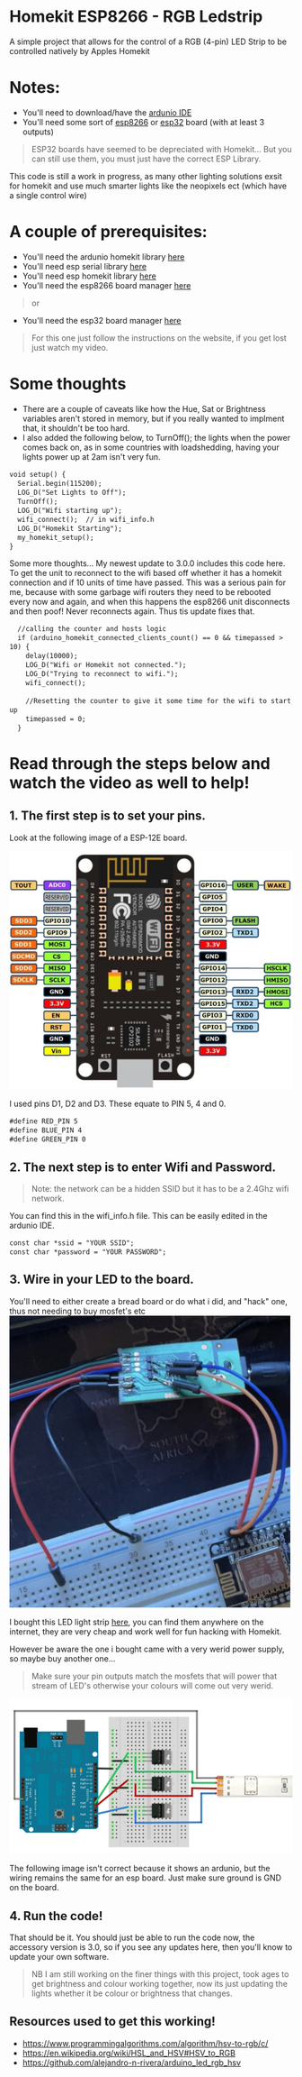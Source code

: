 # Homekit ESP8266 - RGB Ledstrip 
A simple project that allows for the control of a RGB (4-pin) LED Strip to be controlled natively by Apples Homekit

# Notes:
- You'll need to download/have the [ardunio IDE](https://www.arduino.cc/en/software) 
- You'll need some sort of [esp8266](https://botshop.co.za/products/nodemcu-esp8266-development-board) or [esp32](https://botshop.co.za/products/nodemcu-esp32-development-board) board (with at least 3 outputs)
> ESP32 boards have seemed to be depreciated with Homekit... But you can still use them, you must just have the correct ESP Library.

This code is still a work in progress, as many other lighting solutions exsit for homekit and use much smarter lights like the neopixels ect (which have a single control wire)


# A couple of prerequisites:
- You'll need the ardunio homekit library [here](https://github.com/Mixiaoxiao/Arduino-HomeKit-ESP8266/)
- You'll need esp serial library [here](https://github.com/plerup/espsoftwareserial/)
- You'll need esp homekit library [here](https://github.com/maximkulkin/esp-homekit)
- You'll need the esp8266 board manager [here](https://arduino-esp8266.readthedocs.io/en/latest/installing.html/)
> or
- You'll need the esp32 board manager [here](https://espressif-docs.readthedocs-hosted.com/projects/arduino-esp32/en/latest/installing.html)
> For this one just follow the instructions on the website, if you get lost just watch my video.

# Some thoughts
- There are a couple of caveats like how the Hue, Sat or Brightness variables aren't stored in memory, but if you really wanted to implment that, it shouldn't be too hard.
- I also added the following below, to TurnOff(); the lights when the power comes back on, as in some countries with loadshedding, having your lights power up at 2am isn't very fun. 

```
void setup() {
  Serial.begin(115200);
  LOG_D("Set Lights to Off");
  TurnOff();
  LOG_D("Wifi starting up");
  wifi_connect();  // in wifi_info.h
  LOG_D("Homekit Starting");
  my_homekit_setup();
}
```
Some more thoughts... My newest update to 3.0.0 includes this code here. To get the unit to reconnect to the wifi based off whether it has a homekit connection and if 10 units of time have passed. This was a serious pain for me, because with some garbage wifi routers they need to be rebooted every now and again, and when this happens the esp8266 unit disconnects and then poof! Never reconnects again. Thus tis update fixes that. 

```
  //calling the counter and hosts logic 
  if (arduino_homekit_connected_clients_count() == 0 && timepassed > 10) {
    delay(10000);
    LOG_D("Wifi or Homekit not connected.");
    LOG_D("Trying to reconnect to wifi.");
    wifi_connect();

    //Resetting the counter to give it some time for the wifi to start up
    timepassed = 0;
  }
```

# Read through the steps below and watch the video as well to help!
## 1. The first step is to set your pins. 
Look at the following image of a ESP-12E board.

![This is an image](https://github.com/Frostist/RGB-LED-Strip-ESP8266-Homekit/blob/main/images/esp-12e.jpg)

I used pins D1, D2 and D3.
These equate to PIN 5, 4 and 0.

```
#define RED_PIN 5
#define BLUE_PIN 4
#define GREEN_PIN 0
```



## 2. The next step is to enter Wifi and Password. 
> Note: the network can be a hidden SSID but it has to be a 2.4Ghz wifi network.

You can find this in the wifi_info.h file. 
This can be easily edited in the ardunio IDE.

```
const char *ssid = "YOUR SSID";
const char *password = "YOUR PASSWORD";
```



## 3. Wire in your LED to the board.

You'll need to either create a bread board or do what i did, and "hack" one, thus not needing to buy mosfet's etc
![This is an image](https://github.com/Frostist/RGB-LED-Strip-ESP8266-Homekit/blob/main/images/Esp_board.jpg)

I bought this LED light strip [here](https://www.takealot.com/multipurpose-5m-smd-5050-60led-rgb-strip-light/PLID70902466/), you can find them anywhere on the internet, they are very cheap and work well for fun hacking with Homekit.

However be aware the one i bought came with a very werid power supply, so maybe buy another one...

>Make sure your pin outputs match the mosfets that will power that stream of LED's otherwise your colours will come out very werid.

![This is an image](https://github.com/Frostist/RGB-LED-Strip-ESP8266-Homekit/blob/main/images/led_strips_ledstripfet.gif)

The following image isn't correct because it shows an ardunio, but the wiring remains the same for an esp board. Just make sure ground is GND on the board.


## 4. Run the code!
That should be it. You should just be able to run the code now, the accessory version is 3.0, so if you see any updates here, then you'll know to update your own software.

>NB I am still working on the finer things with this project, took ages to get brightness and colour working together, now its just updating the lights whether it be colour or brightness that changes.




## Resources used to get this working!
- https://www.programmingalgorithms.com/algorithm/hsv-to-rgb/c/
- https://en.wikipedia.org/wiki/HSL_and_HSV#HSV_to_RGB
- https://github.com/alejandro-n-rivera/arduino_led_rgb_hsv
